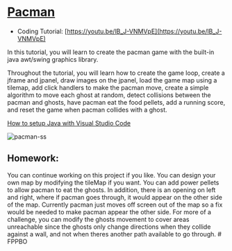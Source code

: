 # [Pacman](https://youtu.be/lB_J-VNMVpE)
- Coding Tutorial: [https://youtu.be/lB_J-VNMVpE](https://youtu.be/lB_J-VNMVpE)

In this tutorial, you will learn to create the pacman game with the built-in java awt/swing graphics library.

Throughout the tutorial, you will learn how to create the game loop, create a jframe and jpanel, draw images on the jpanel, load the game map using a tilemap, add click handlers to make the pacman move, create a simple algorithm to move each ghost at random, detect collisions between the pacman and ghosts, have pacman eat the food pellets, add a running score, and reset the game when pacman collides with a ghost. 

[How to setup Java with Visual Studio Code](https://youtu.be/BB0gZFpukJU)

![pacman-ss](https://github.com/user-attachments/assets/9f16553b-9092-4894-b740-b8903ed24fa9)

## Homework:
You can continue working on this project if you like. You can design your own map by modifying the tileMap if you want. You can add power pellets to allow pacman to eat the ghosts. In addition, there is an opening on left and right, where if pacman goes through, it would appear on the other side of the map. Currently pacman just moves off screen out of the map so a fix would be needed to make pacman appear the other side. For more of a challenge, you can modify the ghosts movement to cover areas unreachable since the ghosts only change directions when they collide against a wall, and not when theres another path available to go through.
#   F P P B O  
 